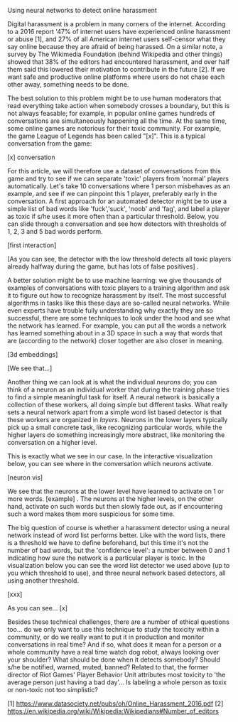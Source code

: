 Using neural networks to detect online harassment

Digital harassment is a problem in many corners of the internet. According to a 2016 report '47% of internet users have experienced online harassment or abuse [1], and 27% of all American internet users self-censor what they say online because they are afraid of being harassed. On a similar note, a survey by The Wikimedia Foundation (behind Wikipedia and other things) showed that 38% of the editors had encountered harassment, and over half them said this lowered their motivation to contribute in the future [2]. If we want safe and productive online platforms where users do not chase each other away, something needs to be done.

The best solution to this problem might be to use human moderators that read everything take action when somebody crosses a boundary, but this is not always feasable; for example, in popular online games hundreds of conversations are simultaneously happening all the time. At the same time, some online games are notorious for their toxic community. For example, the game League of Legends has been called "[x]". This is a typical conversation from the game:

[x] conversation

For this article, we will therefore use a dataset of conversations from this game and try to see if we can separate 'toxic' players from 'normal' players automatically. Let's take 10 conversations where 1 person misbehaves as an example, and see if we can pinpoint this 1 player, preferably early in the conversation. A first approach for an automated detector might be to use a simple list of bad words like 'fuck','suck', 'noob' and 'fag', and label a player as toxic if s/he uses it more often than a particular threshold. Below, you can slide through a conversation and see how detectors with thresholds of 1, 2, 3 and 5 bad words perform.

[first interaction]

[As you can see, the detector with the low threshold detects all toxic players already halfway during the game, but has lots of false positives] .

A better solution might be to use machine learning: we give thousands of examples of conversations with toxic players to a training algorithm and ask it to figure out how to recognize harassment by itself. The most successful algorithms in tasks like this these days are so-called neural networks. While even experts have trouble fully understanding why exactly they are so successful, there are some techniques to look under the hood and see what the network has learned. For example, you can put all the words a network has learned something about in a 3D space in such a way that words that are (according to the network) closer together are also closer in meaning.

[3d embeddings]

[We see that...]

Another thing we can look at is what the individual *neurons* do; you can think of a neuron as an individual worker that during the training phase tries to find a simple meaningful task for itself. A neural network is basically a collection of these workers, all doing simple but different tasks. What really sets a neural network apart from a simple word list based detector is that these workers are organized in *layers*. Neurons in the lower layers typically pick up a small concrete task, like recognizing particular words, while the higher layers do something increasingly more abstract, like monitoring the conversation on a higher level.

This is exactly what we see in our case. In the interactive visualization below, you can see where in the conversation which neurons activate.

[neuron vis]

We see that the neurons at the lower level have learned to activate on 1 or more words. [example] . The neurons at the higher levels, on the other hand, activate on such words but then slowly fade out, as if encountering such a word makes them more suspicious for some time.

The big question of course is whether a harassment detector using a neural network instead of word list performs better. Like with the word lists, there is a threshold we have to define beforehand, but this time it's not the number of bad words, but the 'confidence level': a number between 0 and 1 indicating how sure the network is a particular player is toxic. In the visualization below you can see the word list detector we used above (up to you which threshold to use), and three neural network based detectors, all using another threshold.

[xxx]

As you can see... [x]

Besides these technical challenges, there are a number of ethical questions too... do we only want to use this technique to study the toxicity within a community, or do we really want to put it in production and monitor conversations in real time? And if so, what does it mean for a person or a whole community have a real time watch dog robot, always looking over your shoulder? What should be done when it detects somebody? Should s/he be notified, warned, muted, banned? Related to that, the former director of Riot Games' Player Behavior Unit attributes most toxicity to 'the average person just having a bad day'... Is labeling a whole person as toxix or non-toxic not too simplistic?

 

[1]  https://www.datasociety.net/pubs/oh/Online_Harassment_2016.pdf
[2]  https://en.wikipedia.org/wiki/Wikipedia:Wikipedians#Number_of_editors
